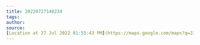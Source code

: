 ```yaml
---
title: 20220727140234 
tags: 
author: 
source: 
[Location at 27 Jul 2022 01:55:43 PM](https://maps.google.com/maps?q=23.6566582,86.8204099)
---
```

